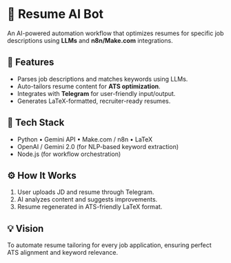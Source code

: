 # 🧠 Resume AI Bot

An AI-powered automation workflow that optimizes resumes for specific job descriptions using **LLMs** and **n8n/Make.com** integrations.  

## 🚀 Features
- Parses job descriptions and matches keywords using LLMs.
- Auto-tailors resume content for **ATS optimization**.
- Integrates with **Telegram** for user-friendly input/output.
- Generates LaTeX-formatted, recruiter-ready resumes.

## 🧩 Tech Stack
- Python • Gemini API • Make.com / n8n • LaTeX
- OpenAI / Gemini 2.0 (for NLP-based keyword extraction)
- Node.js (for workflow orchestration)

## ⚙️ How It Works
1. User uploads JD and resume through Telegram.
2. AI analyzes content and suggests improvements.
3. Resume regenerated in ATS-friendly LaTeX format.

## 💡 Vision
To automate resume tailoring for every job application, ensuring perfect ATS alignment and keyword relevance.
